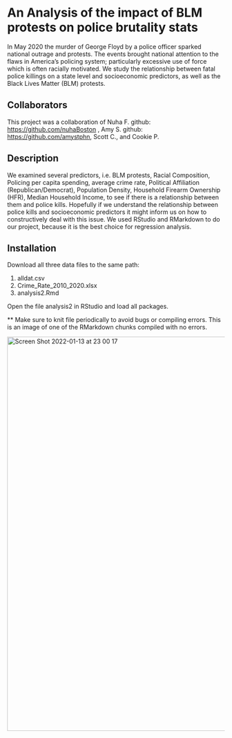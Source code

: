 # An Analysis of the impact of BLM protests on police brutality stats 

In May 2020 the murder of George Floyd by a police officer sparked national outrage and protests.
The events brought national attention to the flaws in America’s policing system; particularly excessive use of force which is often racially motivated.
We study the relationship between fatal police killings on a state level and socioeconomic predictors, as well as the Black Lives Matter (BLM) protests.

## Collaborators

This project was a collaboration of Nuha F. github: https://github.com/nuhaBoston , Amy S. github: https://github.com/amystphn, Scott C., and Cookie P.  

## Description

We examined several predictors, i.e. BLM protests, Racial Composition, Policing per capita spending, average crime rate, Political Affiliation (Republican/Democrat), Population Density, Household Firearm Ownership (HFR), Median Household Income, to see if there is a relationship between them and police kills. Hopefully if we understand the relationship between police kills and socioeconomic predictors it might inform us on how to constructively deal with this issue. We used RStudio and RMarkdown to do our project, because it is the best choice for regression analysis. 

## Installation

Download all three data files to the same path: 
1. alldat.csv
2. Crime_Rate_2010_2020.xlsx
3. analysis2.Rmd

Open the file analysis2 in RStudio and load all packages.

** Make sure to knit file periodically to avoid bugs or compiling errors. This is an image of one of the RMarkdown chunks compiled with no errors.  


<img width="911" alt="Screen Shot 2022-01-13 at 23 00 17" src="https://user-images.githubusercontent.com/39391126/149449354-b9505c39-a04d-4992-b76d-588c6b11d072.png">

